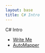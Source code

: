 ```yaml
---
layout: base
title: C# Intro
---
```


<span id="reporting" class="opener">C# Intro</span>


<ul>
	<li>
		<a href="#">
			<i aria-hidden="true"></i> Write Me</a>
	</li>
	<li>
		<a href="#">
			<i aria-hidden="true"></i> AutoMapper</a>
	</li>
</ul>